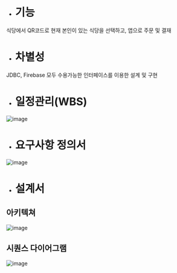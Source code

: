 
* # 기능
식당에서 QR코드로 현재 본인이 있는 식당을 선택하고, 앱으로 주문 및 결재
* # 차별성
JDBC, Firebase 모두 수용가능한 인터페이스를 이용한 설계 및 구현


* # 일정관리(WBS)
![image](https://user-images.githubusercontent.com/80032533/118573186-04132e80-b7bd-11eb-982f-88614bf656b3.png)
* # 요구사항 정의서
![image](https://user-images.githubusercontent.com/80032533/118573224-11301d80-b7bd-11eb-9fc4-025313439547.png)
* #  설계서
## 아키텍쳐
![image](https://user-images.githubusercontent.com/80032533/118573251-22792a00-b7bd-11eb-8b62-dd85a4e01d46.png)
## 시퀀스 다이어그램
![image](https://user-images.githubusercontent.com/80032533/118573267-29a03800-b7bd-11eb-8057-44731b1b2dd3.png)




